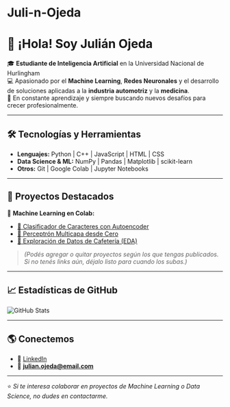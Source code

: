 # Juli-n-Ojeda


# 👋 ¡Hola! Soy Julián Ojeda  

🎓 **Estudiante de Inteligencia Artificial** en la Universidad Nacional de Hurlingham  
💻 Apasionado por el **Machine Learning**, **Redes Neuronales** y el desarrollo de soluciones aplicadas a la **industria automotriz** y la **medicina**.  
🚀 En constante aprendizaje y siempre buscando nuevos desafíos para crecer profesionalmente.  

---

## 🛠️ Tecnologías y Herramientas
- **Lenguajes:** Python | C++ | JavaScript | HTML | CSS  
- **Data Science & ML:** NumPy | Pandas | Matplotlib | scikit-learn  
- **Otros:** Git | Google Colab | Jupyter Notebooks  

---

## 📂 Proyectos Destacados
🔗 **Machine Learning en Colab:**  
- [🔗 Clasificador de Caracteres con Autoencoder](https://colab.research.google.com/...)  
- [🔗 Perceptrón Multicapa desde Cero](https://colab.research.google.com/...)  
- [🔗 Exploración de Datos de Cafetería (EDA)](https://colab.research.google.com/...)  

> *(Podés agregar o quitar proyectos según los que tengas publicados. Si no tenés links aún, déjalo listo para cuando los subas.)*

---

## 📈 Estadísticas de GitHub
![GitHub Stats](https://github-readme-stats.vercel.app/api?username=TU_USUARIO&show_icons=true&theme=tokyonight)

---

## 🌎 Conectemos
- 💼 [LinkedIn](https://www.linkedin.com/in/TU_LINKEDIN)
- 📧 **julian.ojeda@email.com**

---

⭐ *Si te interesa colaborar en proyectos de Machine Learning o Data Science, no dudes en contactarme.*
